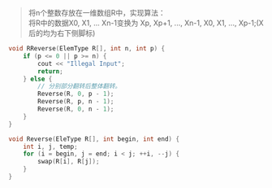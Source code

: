 > 将n个整数存放在一维数组R中，实现算法：  
> 将R中的数据X0, X1, ... Xn-1变换为 Xp, Xp+1, ..., Xn-1, X0, X1, ..., Xp-1;(X后的均为右下侧脚标)

```cpp
void RReverse(ElemType R[], int n, int p) {
    if (p <= 0 || p >= n) {
        cout << "Illegal Input";
        return;
    } else {
        // 分别部分翻转后整体翻转。
        Reverse(R, 0, p - 1);
        Reverse(R, p, n - 1);
        Reverse(R, 0, n - 1);
    }
}

void Reverse(EleType R[], int begin, int end) {
    int i, j, temp;
    for (i = begin, j = end; i < j; ++i, --j) {
        swap(R[i], R[j]);
    }
}
```